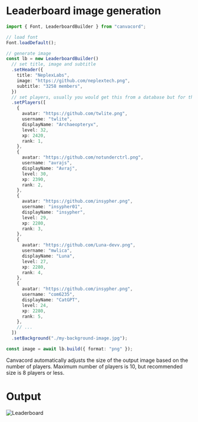 # Leaderboard image generation

```ts
import { Font, LeaderboardBuilder } from "canvacord";

// load font
Font.loadDefault();

// generate image
const lb = new LeaderboardBuilder()
  // set title, image and subtitle
  .setHeader({
    title: "NeplexLabs",
    image: "https://github.com/neplextech.png",
    subtitle: "3258 members",
  })
  // set players, usually you would get this from a database but for this example we will hardcode it
  .setPlayers([
    {
      avatar: "https://github.com/twlite.png",
      username: "twlite",
      displayName: "Archaeopteryx",
      level: 32,
      xp: 2420,
      rank: 1,
    },
    {
      avatar: "https://github.com/notunderctrl.png",
      username: "avrajs",
      displayName: "Avraj",
      level: 30,
      xp: 2390,
      rank: 2,
    },
    {
      avatar: "https://github.com/insypher.png",
      username: "insypher01",
      displayName: "insypher",
      level: 29,
      xp: 2280,
      rank: 3,
    },
    {
      avatar: "https://github.com/Luna-devv.png",
      username: "mwlica",
      displayName: "Luna",
      level: 27,
      xp: 2280,
      rank: 4,
    },
    {
      avatar: "https://github.com/insypher.png",
      username: "com6235",
      displayName: "CatGPT",
      level: 24,
      xp: 2280,
      rank: 5,
    },
    // ...
  ])
  .setBackground("./my-background-image.jpg");

const image = await lb.build({ format: "png" });
```

Canvacord automatically adjusts the size of the output image based on the number of players. Maximum number of players is 10, but recommended size is 8 players or less.

# Output

![Leaderboard](https://raw.githubusercontent.com/neplextech/canvacord/main/packages/canvacord/test/leaderboard.svg)

